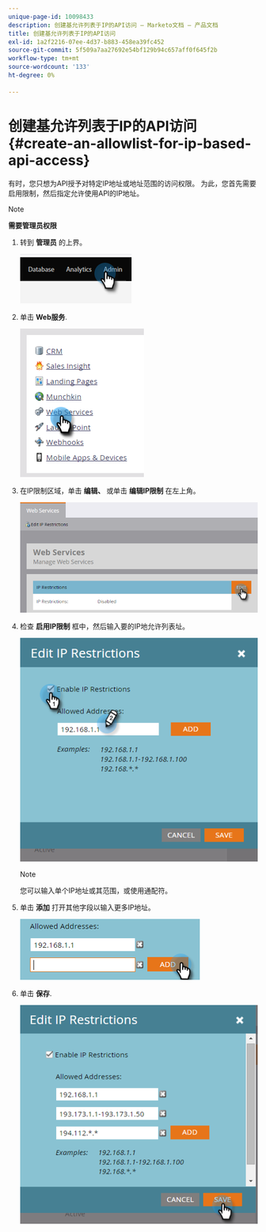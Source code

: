 ```yaml
---
unique-page-id: 10098433
description: 创建基允许列表于IP的API访问 — Marketo文档 — 产品文档
title: 创建基允许列表于IP的API访问
exl-id: 1a2f2216-07ee-4d37-b883-458ea39fc452
source-git-commit: 5f509a7aa27692e54bf129b94c657aff0f645f2b
workflow-type: tm+mt
source-wordcount: '133'
ht-degree: 0%

---
```


# 创建基允许列表于IP的API访问 {#create-an-allowlist-for-ip-based-api-access}

有时，您只想为API授予对特定IP地址或地址范围的访问权限。 为此，您首先需要启用限制，然后指定允许使用API的IP地址。

>[!NOTE]
>
>**需要管理员权限**

1. 转到 **管理员** 的上界。

   ![](assets/create-an-allowlist-for-ip-based-api-access-1.png)

1. 单击 **Web服务**.

   ![](assets/create-an-allowlist-for-ip-based-api-access-2.png)

1. 在IP限制区域，单击 **编辑、** 或单击 **编辑IP限制** 在左上角。

   ![](assets/create-an-allowlist-for-ip-based-api-access-3.png)

1. 检查 **启用IP限制** 框中，然后输入要的IP地允许列表址。

   ![](assets/create-an-allowlist-for-ip-based-api-access-4.png)

   >[!NOTE]
   >
   >您可以输入单个IP地址或其范围，或使用通配符。

1. 单击 **添加** 打开其他字段以输入更多IP地址。

   ![](assets/create-an-allowlist-for-ip-based-api-access-5.png)

1. 单击 **保存**.

   ![](assets/create-an-allowlist-for-ip-based-api-access-6.png)
